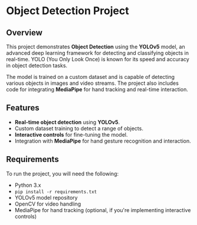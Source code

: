 # Object Detection Project

## Overview

This project demonstrates **Object Detection** using the **YOLOv5** model, an advanced deep learning framework for detecting and classifying objects in real-time. YOLO (You Only Look Once) is known for its speed and accuracy in object detection tasks.

The model is trained on a custom dataset and is capable of detecting various objects in images and video streams. The project also includes code for integrating **MediaPipe** for hand tracking and real-time interaction.

## Features

- **Real-time object detection** using **YOLOv5**.
- Custom dataset training to detect a range of objects.
- **Interactive controls** for fine-tuning the model.
- Integration with **MediaPipe** for hand gesture recognition and interaction.

## Requirements

To run the project, you will need the following:

- Python 3.x
- `pip install -r requirements.txt`
- YOLOv5 model repository
- OpenCV for video handling
- MediaPipe for hand tracking (optional, if you're implementing interactive controls)
